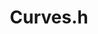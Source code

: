---
layout: default
modal-id: 2002
img: curves.h
title: Curves.h

youtube-link: none
source-location: Working on it
source-link: posts_software/Curves.h.pdf
version: 1.0

description: After my puzzle simulator in Pygame, I started working on my new puzzle simulator in C++. I wanted to mathematically represent a sticker's non-polygonal edge as its true intended shape instead of storing it as a long list of very small straight lines. I wrote this paper to document the math on how to parametrize these curves uniformly.<br><br>This is the first step in making my vision of this simulator into a reality!
---